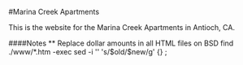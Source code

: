#Marina Creek Apartments

This is the website for the Marina Creek Apartments in Antioch, CA.

####Notes
** Replace dollar amounts in all HTML files on BSD
	find ./www/*.htm -exec sed -i '' 's/\$old/\$new/g' {} \;

